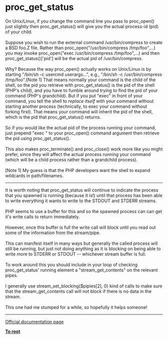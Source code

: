 # proc_get_status



On Unix/Linux, if you change the command line you pass to proc_open() just slightly then proc_get_status() will give you the actual process-id (pid) of your child.<br><br>Suppose you wish to run the external command /usr/bin/compress to create a BSD foo.Z file.  Rather than proc_open("/usr/bin/compress /tmp/foo",...) you may invoke proc_open("exec /usr/bin/compress /tmp/foo",...) and then proc_get_status()[&apos;pid&apos;] will be the actual pid of /usr/bin/compress.<br><br>Why?  Because the way proc_open() actually works on Unix/Linux is by starting "/bin/sh -c usercmd userargs...", e.g., "/bin/sh -c /usr/bin/compress /tmp/foo".[Note 1]  That means normally your command is the child of the shell, so the pid you retrieve with proc_get_status() is the pid of the shell (PHP&apos;s child), and you have to fumble around trying to find the pid of your command (PHP&apos;s grandchild).  But if you put "exec" in front of your command, you tell the shell to *replace itself* with your command without starting another process (technically, to exec your command without forking first).  That means your command will inherit the pid of the shell, which is the pid that proc_get_status() returns.<br><br>So if you would like the actual pid of the process running your command, just prepend "exec " to  your proc_open() command argument then retrieve the pid using proc_get_status().<br><br>This also makes proc_terminate() and proc_close() work more like you might prefer, since they will affect the actual process running your command (which will be a child process rather than a grandchild process).<br><br>[Note 1] My guess is that the PHP developers want the shell to expand wildcards in path/filenames.  

---

It is worth noting that proc_get_status will continue to indicate the process that you spawned is running (because it is!) until that process has been able to write everything it wants to write to the STDOUT and STDERR streams.<br><br>PHP seems to use a buffer for this and so the spawned process can can get it&apos;s write calls to return immediately. <br><br>However, once this buffer is full the write call will block until you read out some of the information from the stream/pipe.<br><br>This can manifest itself in many ways but generally the called process will still be running, but just not doing anything as it is blocking on being able to write more to STDERR or STDOUT -- whichever stream buffer is full.<br><br>To work around this you should include in your loop of checking proc_get_status&apos; running element a "stream_get_contents" on the relevant pipes.<br><br>I generally use stream_set_blocking($pipies[2], 0) kind of calls to make sure that the stream_get_contents call will not block if there is no data in the stream.<br><br>This one had me stumped for a while, so hopefully it helps someone!  

---

[Official documentation page](https://www.php.net/manual/en/function.proc-get-status.php)

**[To root](/README.md)**